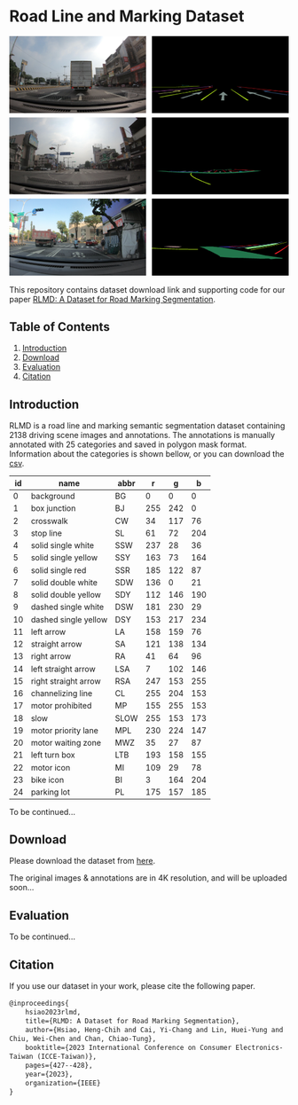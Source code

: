# Road Line and Marking Dataset

![image](https://github.com/stu9113611/RLMD/blob/main/teaser.png)

This repository contains dataset download link and supporting code for our paper [RLMD: A Dataset for Road Marking Segmentation](https://ieeexplore.ieee.org/document/10226935).

## Table of Contents
1. [Introduction](#introduction)
1. [Download](#download)
1. [Evaluation](#evaluation)
1. [Citation](#citation)

## Introduction

RLMD is a road line and marking semantic segmentation dataset containing 2138 driving scene images and annotations. The annotations is manually annotated with 25 categories and saved in polygon mask format. Information about the categories is shown bellow, or you can download the [csv](https://github.com/stu9113611/RLMD/blob/main/classes.csv).

|id |name                |abbr|r  |g  |b  |
|---|--------------------|----|---|---|---|
|0  |background          |BG  |0  |0  |0  |
|1  |box junction        |BJ  |255|242|0  |
|2  |crosswalk           |CW  |34 |117|76 |
|3  |stop line           |SL  |61 |72 |204|
|4  |solid single white  |SSW |237|28 |36 |
|5  |solid single yellow |SSY |163|73 |164|
|6  |solid single red    |SSR |185|122|87 |
|7  |solid double white  |SDW |136|0  |21 |
|8  |solid double yellow |SDY |112|146|190|
|9  |dashed single white |DSW |181|230|29 |
|10 |dashed single yellow|DSY |153|217|234|
|11 |left arrow          |LA  |158|159|76 |
|12 |straight arrow      |SA  |121|138|134|
|13 |right arrow         |RA  |41 |64 |96 |
|14 |left straight arrow |LSA |7  |102|146|
|15 |right straight arrow|RSA |247|153|255|
|16 |channelizing line   |CL  |255|204|153|
|17 |motor prohibited    |MP  |155|255|153|
|18 |slow                |SLOW|255|153|173|
|19 |motor priority lane |MPL |230|224|147|
|20 |motor waiting zone  |MWZ |35 |27 |87 |
|21 |left turn box       |LTB |193|158|155|
|22 |motor icon          |MI  |109|29 |78 |
|23 |bike icon           |BI  |3  |164|204|
|24 |parking lot         |PL  |175|157|185|

To be continued...


## Download

Please download the dataset from [here](https://ccu365-my.sharepoint.com/personal/611415043_office365_ccu_edu_tw/_layouts/15/onedrive.aspx?id=%2Fpersonal%2F611415043%5Foffice365%5Fccu%5Fedu%5Ftw%2FDocuments%2FRLMD%5F2138&ga=1).

The original images & annotations are in 4K resolution, and will be uploaded soon...

## Evaluation

To be continued...


## Citation

If you use our dataset in your work, please cite the following paper.
```
@inproceedings{
    hsiao2023rlmd,
    title={RLMD: A Dataset for Road Marking Segmentation},
    author={Hsiao, Heng-Chih and Cai, Yi-Chang and Lin, Huei-Yung and Chiu, Wei-Chen and Chan, Chiao-Tung},
    booktitle={2023 International Conference on Consumer Electronics-Taiwan (ICCE-Taiwan)},
    pages={427--428},
    year={2023},
    organization={IEEE}
}
```
